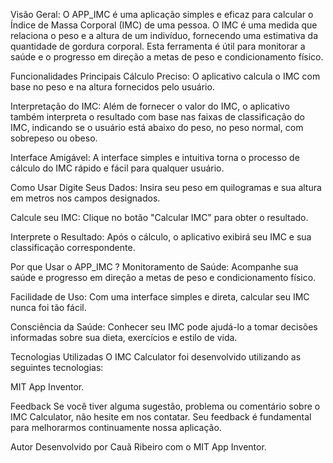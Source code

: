 Visão Geral:
O APP_IMC é uma aplicação simples e eficaz para calcular o Índice de Massa Corporal (IMC) de uma pessoa. O IMC é uma medida que relaciona o peso e a altura de um indivíduo, fornecendo uma estimativa da quantidade de gordura corporal. Esta ferramenta é útil para monitorar a saúde e o progresso em direção a metas de peso e condicionamento físico.

Funcionalidades Principais
Cálculo Preciso: O aplicativo calcula o IMC com base no peso e na altura fornecidos pelo usuário.

Interpretação do IMC: Além de fornecer o valor do IMC, o aplicativo também interpreta o resultado com base nas faixas de classificação do IMC, indicando se o usuário está abaixo do peso, no peso normal, com sobrepeso ou obeso.

Interface Amigável: A interface simples e intuitiva torna o processo de cálculo do IMC rápido e fácil para qualquer usuário.

Como Usar
Digite Seus Dados: Insira seu peso em quilogramas e sua altura em metros nos campos designados.

Calcule seu IMC: Clique no botão "Calcular IMC" para obter o resultado.

Interprete o Resultado: Após o cálculo, o aplicativo exibirá seu IMC e sua classificação correspondente.

Por que Usar o APP_IMC ?
Monitoramento de Saúde: Acompanhe sua saúde e progresso em direção a metas de peso e condicionamento físico.

Facilidade de Uso: Com uma interface simples e direta, calcular seu IMC nunca foi tão fácil.

Consciência da Saúde: Conhecer seu IMC pode ajudá-lo a tomar decisões informadas sobre sua dieta, exercícios e estilo de vida.

Tecnologias Utilizadas
O IMC Calculator foi desenvolvido utilizando as seguintes tecnologias:

MIT App Inventor.

Feedback
Se você tiver alguma sugestão, problema ou comentário sobre o IMC Calculator, não hesite em nos contatar. Seu feedback é fundamental para melhorarmos continuamente nossa aplicação.

Autor
Desenvolvido por Cauã Ribeiro com o MIT App Inventor.

